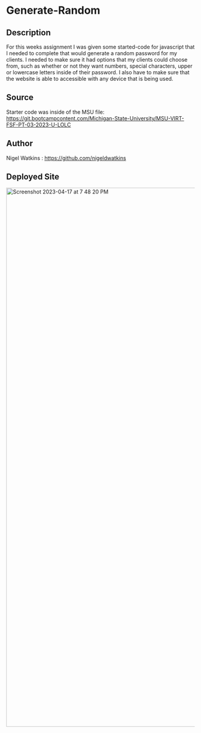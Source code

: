 # Generate-Random


## Description
For this weeks assignment I was given some started-code for javascript that I needed to complete that would generate a random password for my clients. I needed to make sure it had options that my clients could choose from, such as whether or not they want numbers, special characters, upper or lowercase letters inside of their password. I also have to make sure that the website is able to accessible with any device that is being used.

## Source

Starter code was inside of the MSU file: https://git.bootcampcontent.com/Michigan-State-University/MSU-VIRT-FSF-PT-03-2023-U-LOLC


## Author
Nigel Watkins : https://github.com/nigeldwatkins

## Deployed Site
<img width="1440" alt="Screenshot 2023-04-17 at 7 48 20 PM" src="https://user-images.githubusercontent.com/128034266/232634374-191b8f1c-6730-4e43-ac11-774635dbb324.png">
